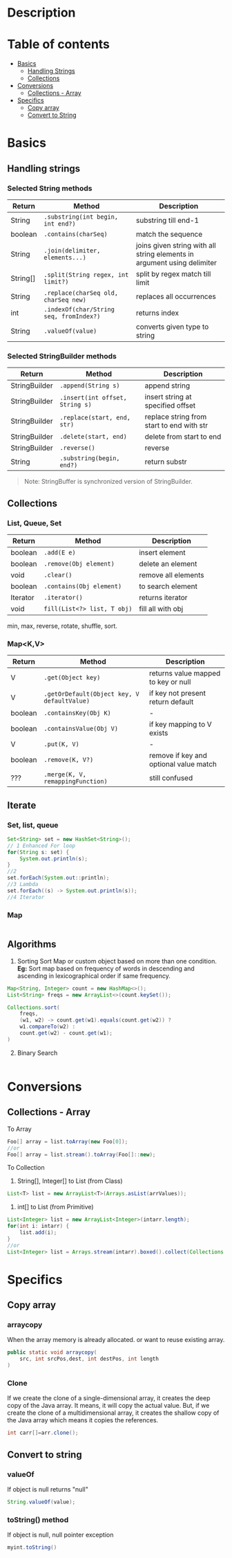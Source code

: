 # Description
# Table of contents
- [Basics](#basics)
    - [Handling Strings](#handling-strings)
    - [Collections](#collections)
- [Conversions](#conversions)
    - [Collections - Array](#collections---array)
- [Specifics](#specifics)
    - [Copy array](#copy-array)
    - [Convert to String](#convert-to-string)

# Basics
## Handling strings
### Selected String methods

Return | Method | Description 
--- |--- | ---
String | `.substring(int begin, int end?)` | substring till end-1
boolean | `.contains(charSeq)` | match the sequence
String |`.join(delimiter, elements...)` | joins given string with all string elements in argument using delimiter
String[] | `.split(String regex, int limit?)` | split by regex match till limit
String | `.replace(charSeq old, charSeq new)` | replaces all occurrences
int | `.indexOf(char/String seq, fromIndex?)` | returns index
String | `.valueOf(value)` | converts given type to string

### Selected StringBuilder methods

Return | Method | Description 
--- |--- | ---
StringBuilder | `.append(String s)` | append string
StringBuilder | `.insert(int offset, String s)` | insert string at specified offset
StringBuilder | `.replace(start, end, str)` | replace string from start to end with str
StringBuilder | `.delete(start, end)` | delete from start to end
StringBuilder | `.reverse()` | reverse
String | `.substring(begin, end?)` | return substr

>Note: StringBuffer is synchronized version of StringBuilder.

## Collections
### List, Queue, Set

Return | Method | Description 
--- |--- | ---
boolean | `.add(E e)` | insert element
boolean | `.remove(Obj element)` | delete an element
void | `.clear()` | remove all elements
boolean | `.contains(Obj element)` | to search element
Iterator | `.iterator()` | returns iterator
void | `fill(List<?> list, T obj)` | fill all with obj
min, max, reverse, rotate, shuffle, sort.

### Map<**K,V**>
Return | Method | Description 
--- |--- | ---
V | `.get(Object key)` | returns value mapped to key or null
V | `.getOrDefault(Object key, V defaultValue)` | if key not present return default
boolean | `.containsKey(Obj K)` | -
boolean | `.containsValue(Obj V)` | if key mapping to V exists
V | `.put(K, V)` | -
boolean | `.remove(K, V?)` | remove if key and optional value match
??? | `.merge(K, V, remappingFunction)` | still confused

## Iterate
### Set, list, queue
```java
Set<String> set = new HashSet<String>();
// 1 Enhanced For loop
for(String s: set) {
    System.out.println(s);
}
//2
set.forEach(System.out::println);
//3 Lambda
set.forEach((s) -> System.out.println(s));
//4 Iterator

```
### Map
```java

```

## Algorithms
1. Sorting
Sort Map or custom object based on more than one condition.  
**Eg:** Sort map based on frequency of words in descending and ascending in lexicographical order if same frequency.
```java
Map<String, Integer> count = new HashMap<>();
List<String> freqs = new ArrayList<>(count.keySet());

Collections.sort(
    freqs,
    (w1, w2) -> count.get(w1).equals(count.get(w2)) ?
    w1.compareTo(w2) :
    count.get(w2) - count.get(w1);
)
```
2. Binary Search
```java

```

# Conversions
## Collections - Array
To Array
```java
Foo[] array = list.toArray(new Foo[0]);
//or
Foo[] array = list.stream().toArray(Foo[]::new);
```
To Collection
1. String[], Integer[] to List (from Class)
```java
List<T> list = new ArrayList<T>(Arrays.asList(arrValues));
```
1. int[] to List (from Primitive)
```java
List<Integer> list = new ArrayList<Integer>(intarr.length);
for(int i: intarr) {
    list.add(i);
}
//or
List<Integer> list = Arrays.stream(intarr).boxed().collect(Collections.toList());
```



# Specifics
## Copy array
### arraycopy
When the array memory is already allocated. or want to reuse existing array.
```java
public static void arraycopy(  
    src, int srcPos,dest, int destPos, int length  
) 
```
### Clone
If we create the clone of a single-dimensional array, it creates the deep copy of the Java array. It means, it will copy the actual value. But, if we create the clone of a multidimensional array, it creates the shallow copy of the Java array which means it copies the references.
```java
int carr[]=arr.clone(); 
```

## Convert to string
### valueOf
If object is null returns "null"
```java
String.valueOf(value);
```
### toString() method
If object is null, null pointer exception
```java
myint.toString()
```
